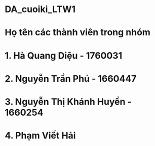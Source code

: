 # DA_cuoiki_LTW1
# Họ tên các thành viên trong nhóm
# 1. Hà Quang Diệu - 1760031
# 2. Nguyễn Trần Phú - 1660447
# 3. Nguyễn Thị Khánh Huyền - 1660254
# 4. Phạm Viết Hải
